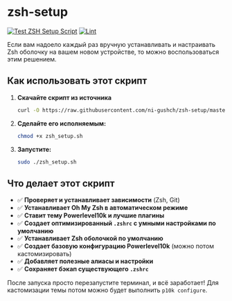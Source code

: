 # zsh-setup

[![Test ZSH Setup Script](https://github.com/ni-gushch/zsh-setup/actions/workflows/test.yml/badge.svg)](https://github.com/ni-gushch/zsh-setup/actions/workflows/test.yml)
[![Lint](https://github.com/ni-gushch/zsh-setup/actions/workflows/lint.yml/badge.svg)](https://github.com/ni-gushch/zsh-setup/actions/workflows/lint.yml)

Если вам надоело каждый раз вручную устанавливать и настраивать Zsh оболочку на вашем новом устройстве, то можно воспользоваться этим решением.

## Как использовать этот скрипт

1. **Скачайте скрипт из источника**

   ```bash
   curl -O https://raw.githubusercontent.com/ni-gushch/zsh-setup/master/zsh_setup.sh
   ```

2. **Сделайте его исполняемым:**

   ```bash
   chmod +x zsh_setup.sh
   ```

3. **Запустите:**

   ```bash
   sudo ./zsh_setup.sh
   ```

## Что делает этот скрипт

- ✅ **Проверяет и устанавливает зависимости** (Zsh, Git)
- ✅ **Устанавливает Oh My Zsh в автоматическом режиме**
- ✅ **Ставит тему Powerlevel10k и лучшие плагины**
- ✅ **Создает оптимизированный `.zshrc` с умными настройками по умолчанию**
- ✅ **Устанавливает Zsh оболочкой по умолчанию**
- ✅ **Создает базовую конфигурацию Powerlevel10k** (можно потом кастомизировать)
- ✅ **Добавляет полезные алиасы и настройки**
- ✅ **Сохраняет бэкап существующего `.zshrc`**

После запуска просто перезапустите терминал, и всё заработает! Для кастомизации темы потом можно будет выполнить `p10k configure`.
